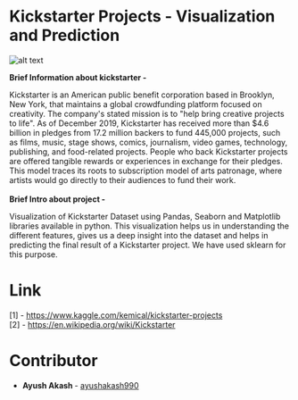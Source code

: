 # Kickstarter Projects - Visualization and Prediction </br>

![alt text](http://startuphyderabad.com/wp-content/uploads/2014/04/kickstarter-logo_.jpg)

<b>Brief Information about kickstarter - </b>

Kickstarter is an American public benefit corporation based in Brooklyn, New York, that maintains a global crowdfunding platform focused on creativity. The company's stated mission is to "help bring creative projects to life". As of December 2019, Kickstarter has received more than $4.6 billion in pledges from 17.2 million backers to fund 445,000 projects, such as films, music, stage shows, comics, journalism, video games, technology, publishing, and food-related projects.
People who back Kickstarter projects are offered tangible rewards or experiences in exchange for their pledges. This model traces its roots to subscription model of arts patronage, where artists would go directly to their audiences to fund their work. 
<br> </br>
<b>Brief Intro about project - </b> 

Visualization of Kickstarter Dataset using Pandas, Seaborn and Matplotlib libraries available in python.
This visualization helps us in understanding the different features, gives us a deep insight into the dataset and helps in predicting the final result of a Kickstarter project.
We have used sklearn for this purpose.

# Link </br>
[1] - https://www.kaggle.com/kemical/kickstarter-projects <br>
[2] - https://en.wikipedia.org/wiki/Kickstarter

# Contributor
* <b> Ayush Akash </b> - [ayushakash990](https://github.com/ayushakash990)
